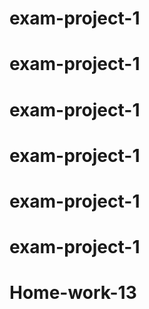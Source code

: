 # exam-project-1
# exam-project-1
# exam-project-1
# exam-project-1
# exam-project-1
# exam-project-1
# Home-work-13
